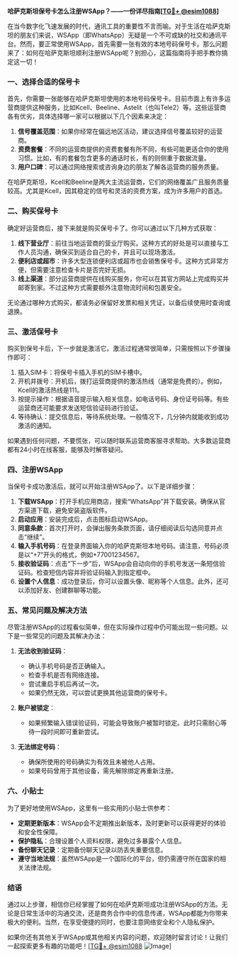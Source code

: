 **哈萨克斯坦保号卡怎么注册WSApp？——一份详尽指南[[TG💪+ @esim1088](https://t.me/s/esim1088)]**

在当今数字化飞速发展的时代，通讯工具的重要性不言而喻。对于生活在哈萨克斯坦的朋友们来说，WSApp（即WhatsApp）无疑是一个不可或缺的社交和通讯平台。然而，要正常使用WSApp，首先需要一张有效的本地号码保号卡。那么问题来了：如何在哈萨克斯坦顺利注册WSApp呢？别担心，这篇指南将手把手教你搞定这一切！

### 一、选择合适的保号卡

首先，你需要一张能够在哈萨克斯坦使用的本地号码保号卡。目前市面上有许多运营商提供这种服务，比如Kcell、Beeline、Astelit（也叫Tele2）等。这些运营商各有优劣，具体选择哪一家可以根据以下几个因素来决定：

1. **信号覆盖范围**：如果你经常在偏远地区活动，建议选择信号覆盖较好的运营商。
2. **资费套餐**：不同的运营商提供的资费套餐有所不同，有些可能更适合你的使用习惯。比如，有的套餐包含更多的通话时长，有的则侧重于数据流量。
3. **用户口碑**：可以通过网络搜索或咨询身边的朋友了解各运营商的服务质量。

在哈萨克斯坦，Kcell和Beeline是两大主流运营商，它们的网络覆盖广且服务质量较高。尤其是Kcell，因其稳定的信号和灵活的资费方案，成为许多用户的首选。

### 二、购买保号卡

确定好运营商后，接下来就是购买保号卡了。你可以通过以下几种方式获取：

1. **线下营业厅**：前往当地运营商的营业厅购买。这种方式的好处是可以直接与工作人员沟通，确保买到适合自己的卡，并且可以现场激活。
2. **便利店或超市**：许多大型连锁便利店或超市也会销售保号卡。这种方式非常方便，但需要注意检查卡片是否完好无损。
3. **线上渠道**：部分运营商提供在线购买服务，你可以在其官方网站上完成购买并邮寄到家。不过这种方式需要额外注意物流时间和包裹安全。

无论通过哪种方式购买，都请务必保留好发票和相关凭证，以备后续使用时查询或退换。

### 三、激活保号卡

购买到保号卡后，下一步就是激活它。激活过程通常很简单，只需按照以下步骤操作即可：

1. 插入SIM卡：将保号卡插入手机的SIM卡槽中。
2. 开机并拨号：开机后，拨打运营商提供的激活热线（通常是免费的）。例如，Kcell的激活热线是111。
3. 按提示操作：根据语音提示输入相关信息，如电话号码、身份证号码等。有些运营商还可能要求发送短信验证码进行验证。
4. 等待确认：提交信息后，等待系统处理。一般情况下，几分钟内就能收到成功激活的通知。

如果遇到任何问题，不要慌张，可以随时联系运营商客服寻求帮助。大多数运营商都有24小时在线客服，能够及时解答疑问。

### 四、注册WSApp

当保号卡成功激活后，就可以开始注册WSApp了。以下是详细步骤：

1. **下载WSApp**：打开手机应用商店，搜索“WhatsApp”并下载安装。确保从官方渠道下载，避免安装盗版软件。
2. **启动应用**：安装完成后，点击图标启动WSApp。
3. **同意条款**：首次打开时，会弹出服务条款页面，请仔细阅读后勾选同意并点击“继续”。
4. **输入手机号码**：在登录界面输入你的哈萨克斯坦本地号码。请注意，号码必须是以“+7”开头的格式，例如+77001234567。
5. **接收验证码**：点击“下一步”后，WSApp会自动向你的手机号发送一条短信验证码。检查短信内容并将验证码输入到指定框中。
6. **设置个人信息**：成功登录后，你可以设置头像、昵称等个人信息。此外，还可以添加好友、创建群聊等功能。

### 五、常见问题及解决方法

尽管注册WSApp的过程看似简单，但在实际操作过程中仍可能出现一些问题。以下是一些常见的问题及其解决办法：

1. **无法收到验证码**：
   - 确认手机号码是否正确输入。
   - 检查手机是否有网络连接。
   - 尝试重启手机后再试一次。
   - 如果仍然无效，可以尝试更换其他运营商的保号卡。

2. **账户被锁定**：
   - 如果频繁输入错误验证码，可能会导致账户被暂时锁定。此时只需耐心等待一段时间即可重新尝试。

3. **无法绑定号码**：
   - 确保所使用的号码确实为有效且未被他人占用。
   - 如果号码曾用于其他设备，需先解除绑定再重新注册。

### 六、小贴士

为了更好地使用WSApp，这里有一些实用的小贴士供参考：

- **定期更新版本**：WSApp会不定期推出新版本，及时更新可以获得更好的体验和安全性保障。
- **保护隐私**：合理设置个人资料权限，避免过多暴露个人信息。
- **备份聊天记录**：定期备份聊天记录以防丢失重要信息。
- **遵守当地法规**：虽然WSApp是一个国际化的平台，但仍需遵守所在国家的相关法律法规。

### 结语

通过以上步骤，相信你已经掌握了如何在哈萨克斯坦成功注册WSApp的方法。无论是日常生活中的沟通交流，还是商务合作中的信息传递，WSApp都能为你带来极大的便利。当然，在享受便捷的同时，也要注意网络安全和个人隐私保护。

如果你还有其他关于WSApp或其他相关内容的问题，欢迎随时留言讨论！让我们一起探索更多有趣的功能吧！[[TG💪+ @esim1088](https://t.me/s/esim1088) ![Image](https://i.postimg.cc/4NQfJmqS/Snipaste-2025-05-13-00-14-12.png)]